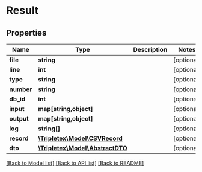 # Result

## Properties
Name | Type | Description | Notes
------------ | ------------- | ------------- | -------------
**file** | **string** |  | [optional] 
**line** | **int** |  | [optional] 
**type** | **string** |  | [optional] 
**number** | **string** |  | [optional] 
**db_id** | **int** |  | [optional] 
**input** | **map[string,object]** |  | [optional] 
**output** | **map[string,object]** |  | [optional] 
**log** | **string[]** |  | [optional] 
**record** | [**\Tripletex\Model\CSVRecord**](CSVRecord.md) |  | [optional] 
**dto** | [**\Tripletex\Model\AbstractDTO**](AbstractDTO.md) |  | [optional] 

[[Back to Model list]](../README.md#documentation-for-models) [[Back to API list]](../README.md#documentation-for-api-endpoints) [[Back to README]](../README.md)


